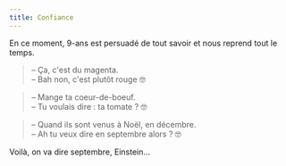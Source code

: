 ```yaml
---
title: Confiance
---
```


En ce moment, 9-ans est persuadé de tout savoir et nous reprend tout le temps.

> – Ça, c'est du magenta.  
> – Bah non, c'est plutôt rouge 🤓

> – Mange ta coeur-de-boeuf.  
> – Tu voulais dire : ta tomate ? 🤓

> – Quand ils sont venus à Noël, en décembre.  
> – Ah tu veux dire en septembre alors ? 🤓

Voilà, on va dire septembre, Einstein…
